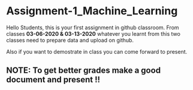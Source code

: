 # Assignment-1_Machine_Learning

Hello Students, this is your first assignment in github classroom. From classes **03-06-2020 & 03-13-2020** whatever you learnt from this two classes need to prepare data and upload on github.

Also if you want to demostrate in class you can come forward to present.

## NOTE: To get better grades make a good document and present !!

